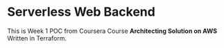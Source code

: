 # Serverless Web Backend

This is Week 1 POC from Coursera Course **Architecting Solution on AWS** Written in Terraform.